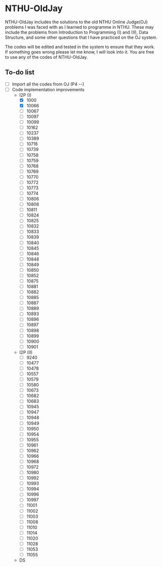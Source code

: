 # NTHU-OldJay

NTHU-OldJay includes the solutions to the old NTHU Online Judge(OJ) problems I was faced with as I learned to programme in NTHU. These may include the problems from Introduction to Programming (I) and (II), Data Structure, and some other questions that I have practiced on the OJ system. 

The codes will be edited and tested in the system to ensure that they work. If something goes wrong please let me know, I will look into it. You are free to use any of the codes of NTHU-OldJay.

## To-do list

- [ ] Import all the codes from OJ (P4 --)
- [ ] Code implementation improvements
    - I2P (I)
        - [x] 1000
        - [x] 10066
        - [ ] 10067
        - [ ] 10097
        - [ ] 10099
        - [ ] 10162
        - [ ] 10237
        - [ ] 10389
        - [ ] 10716
        - [ ] 10739
        - [ ] 10758
        - [ ] 10759
        - [ ] 10768
        - [ ] 10769
        - [ ] 10770
        - [ ] 10772
        - [ ] 10773
        - [ ] 10774
        - [ ] 10806
        - [ ] 10808
        - [ ] 10811
        - [ ] 10824
        - [ ] 10825
        - [ ] 10832
        - [ ] 10833
        - [ ] 10839
        - [ ] 10840
        - [ ] 10845
        - [ ] 10846
        - [ ] 10848
        - [ ] 10849
        - [ ] 10850
        - [ ] 10852
        - [ ] 10875
        - [ ] 10881
        - [ ] 10882
        - [ ] 10885
        - [ ] 10887
        - [ ] 10889
        - [ ] 10893
        - [ ] 10896
        - [ ] 10897
        - [ ] 10898
        - [ ] 10899
        - [ ] 10900
        - [ ] 10901
    - I2P (II)
        - [ ] 9240
        - [ ] 10477
        - [ ] 10478
        - [ ] 10557
        - [ ] 10579
        - [ ] 10580
        - [ ] 10673
        - [ ] 10682
        - [ ] 10683
        - [ ] 10945
        - [ ] 10947
        - [ ] 10948
        - [ ] 10949
        - [ ] 10950
        - [ ] 10954
        - [ ] 10955
        - [ ] 10961
        - [ ] 10962
        - [ ] 10966
        - [ ] 10968
        - [ ] 10972
        - [ ] 10980
        - [ ] 10992
        - [ ] 10993
        - [ ] 10994
        - [ ] 10996
        - [ ] 10997
        - [ ] 11001
        - [ ] 11002
        - [ ] 11003
        - [ ] 11008
        - [ ] 11010
        - [ ] 11014
        - [ ] 11020
        - [ ] 11028
        - [ ] 11053
        - [ ] 11055
    - DS
